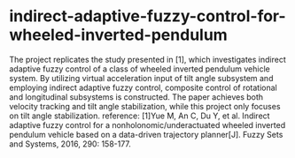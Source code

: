 # indirect-adaptive-fuzzy-control-for-wheeled-inverted-pendulum
The project replicates the study presented in [1], which investigates indirect adaptive fuzzy control of a class of wheeled inverted pendulum vehicle system. By utilizing virtual acceleration input of tilt angle subsystem and employing indirect adaptive fuzzy control, composite control of rotational and longitudinal subsystems is constructed. The paper achieves both velocity tracking and tilt angle stabilization, while this project only focuses on tilt angle stabilization.
reference: 
[1]Yue M, An C, Du Y, et al. Indirect adaptive fuzzy control for a nonholonomic/underactuated wheeled inverted pendulum vehicle based on a data-driven trajectory planner[J]. Fuzzy Sets and Systems, 2016, 290: 158-177.